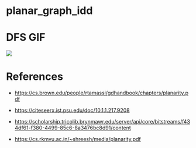 # planar_graph_idd

# DFS GIF

![](https://github.com/evlock/planar_graph_idd/blob/main/dfs.gif)

# References

- https://cs.brown.edu/people/rtamassi/gdhandbook/chapters/planarity.pdf

- https://citeseerx.ist.psu.edu/doc/10.1.1.217.9208

- https://scholarship.tricolib.brynmawr.edu/server/api/core/bitstreams/f434df61-f380-4499-85c6-8a3476bc8d91/content

- https://cs.rkmvu.ac.in/~shreesh/media/planarity.pdf

